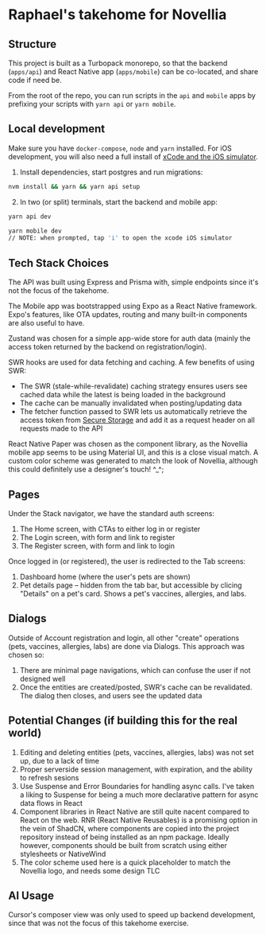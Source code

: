 # Raphael's takehome for Novellia

## Structure

This project is built as a Turbopack monorepo, so that the backend (`apps/api`) and React Native app (`apps/mobile`) can be co-located, and share code if need be.

From the root of the repo, you can run scripts in the `api` and `mobile` apps by prefixing your scripts with `yarn api` or `yarn mobile`.

## Local development

Make sure you have `docker-compose`, `node` and `yarn` installed. For iOS development, you will also need a full install of [xCode and the iOS simulator](https://reactnative.dev/docs/set-up-your-environment#xcode).

1. Install dependencies, start postgres and run migrations:

```sh
nvm install && yarn && yarn api setup
```

2. In two (or split) terminals, start the backend and mobile app:

```sh
yarn api dev
```

```sh
yarn mobile dev
// NOTE: when prompted, tap 'i' to open the xcode iOS simulator
```

## Tech Stack Choices

The API was built using Express and Prisma with, simple endpoints since it's not the focus of the takehome.

The Mobile app was bootstrapped using Expo as a React Native framework. Expo's features, like OTA updates, routing and many built-in components are also useful to have.

Zustand was chosen for a simple app-wide store for auth data (mainly the access token returned by the backend on registration/login).

SWR hooks are used for data fetching and caching. A few benefits of using SWR:

- The SWR (stale-while-revalidate) caching strategy ensures users see cached data while the latest is being loaded in the background
- The cache can be manually invalidated when posting/updating data
- The fetcher function passed to SWR lets us automatically retrieve the access token from [Secure Storage](https://docs.expo.dev/versions/latest/sdk/securestore/) and add it as a request header on all requests made to the API

React Native Paper was chosen as the component library, as the Novellia mobile app seems to be using Material UI, and this is a close visual match. A custom color scheme was generated to match the look of Novellia, although this could definitely use a designer's touch! ^\_^;

## Pages

Under the Stack navigator, we have the standard auth screens:

1. The Home screen, with CTAs to either log in or register
2. The Login screen, with form and link to register
3. The Register screen, with form and link to login

Once logged in (or registered), the user is redirected to the Tab screens:

1. Dashboard home (where the user's pets are shown)
2. Pet details page – hidden from the tab bar, but accessible by clicing "Details" on a pet's card. Shows a pet's vaccines, allergies, and labs.

## Dialogs

Outside of Account registration and login, all other "create" operations (pets, vaccines, allergies, labs) are done via Dialogs. This approach was chosen so:

1. There are minimal page navigations, which can confuse the user if not designed well
2. Once the entities are created/posted, SWR's cache can be revalidated. The dialog then closes, and users see the updated data

## Potential Changes (if building this for the real world)

1. Editing and deleting entities (pets, vaccines, allergies, labs) was not set up, due to a lack of time
2. Proper serverside session management, with expiration, and the ability to refresh sesions
3. Use Suspense and Error Boundaries for handling async calls. I've taken a liking to Suspense for being a much more declarative pattern for async data flows in React
4. Component libraries in React Native are still quite nacent compared to React on the web. RNR (React Native Reusables) is a promising option in the vein of ShadCN, where components are copied into the project repository instead of being installed as an npm package. Ideally however, components should be built from scratch using either stylesheets or NativeWind
5. The color scheme used here is a quick placeholder to match the Novellia logo, and needs some design TLC

## AI Usage

Cursor's composer view was only used to speed up backend development, since that was not the focus of this takehome exercise.
